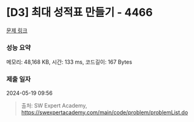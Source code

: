 # [D3] 최대 성적표 만들기 - 4466 

[문제 링크](https://swexpertacademy.com/main/code/problem/problemDetail.do?contestProbId=AWOUfCJ6qVMDFAWg) 

### 성능 요약

메모리: 48,168 KB, 시간: 133 ms, 코드길이: 167 Bytes

### 제출 일자

2024-05-19 09:56



> 출처: SW Expert Academy, https://swexpertacademy.com/main/code/problem/problemList.do